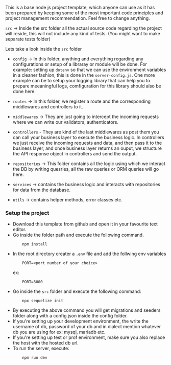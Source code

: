 This is a base node js project template, which anyone can use as it has been prepared by keeping some of the most important code principles and project management recommendation. Feel free to change anything.


`src` -> Inside the src folder all the actual source code regarding the project will reside, this will not include any kind of tests. (You might want to make separate tests folder)

Lets take a look inside the `src` folder

 - `config` -> In this folder, anything and everything regarding any configurations or setup of a libraray or module will be done. For example: setting up `dotenv` so that we can use the environment variables in a cleaner fashion, this is done in the `server-config.js`. One more example can be to setup your logging library that can help you to prepare meeaningful logs, comfiguration for this library should also be done here.

 - `routes` -> In this folder, we register a route and the corresponding middlewares and controllers to it.

 - `middlewares` -> They are just going to intercept the incoming requests where we can write our validators, authenticators.

 - `controllers`  - They are kind of the last middlewares as post them you can call your business layer to execute the business logic. In controllers we just receive the incoming requests and data, and then pass it to the business layer, and once business layer returns an ouput, we structure the API response object in controllers and send the output.

 - `repositories` -> This folder contains all the logic using which we interact the DB by writing quesries, all the raw queries or ORM queries will go here.

 - `services` -> contains the business logic and interacts with repositories for data from the database.

 - `utils` -> contains helper methods, error classes etc.

### Setup the project

 - Download this template from github and open it in your favourite text editor.
 - Go inside the folder path and execute the following command.
    ```
        npm install
    ```
 - In the root directory creater a `.env` file and add the follwing env variables
    ```
        PORT=<port number of your choice>
    ```
    ex:
    ```
        PORT=3000
    ```
 - Go inside the `src` folder and execute the following command:
    ```
        npx sequelize init
    ```
 - By executing the above command you will get migrations and seeders folder along with a config.json inside the config folder.
 - If you're setting up your development environment, the write the username of db, password of your db and in  dialect mention whatever db you are using for ex: mysql, mariadb etc.
 - If you're setting up test or prof environment, make sure you also replace the host with the hosted db url.
 - To run the server, execute:
    ```
        npm run dev
    ```